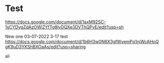 
# Test
https://docs.google.com/document/d/1axM92SC-1sCYDvgZdAzOWlZYfTg8IyDQXe3DVThQPyE/edit?usp=sh

New one 03-07-2022
3-17 test
https://docs.google.com/document/d/1b6H3w0N6X3gfWvemPq1njWcAHoQgK9uD3YKShBXOaAs/edit?usp=sharing

ali
